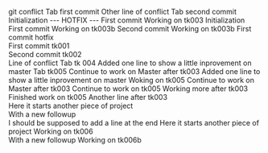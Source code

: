 git conflict						Tab first commit
Other line of conflict					Tab second commit  
Initialization 						--- HOTFIX --- 
First commit 						Working on tk003 
Initialization  
First commit 						Working on tk003b 
Second commit 						Working on tk003b 
First commit hotfix  
First commit tk001  
Second commit tk002  
Line of conflict 					Tab tk 004 
Added one line to show a little inprovement on master  	Tab tk005
Continue to work on Master after tk003
Added one line to show a little inprovement on master  	Woking on tk005
Continue to work on Master after tk003			Continue to work on tk005
Working more after tk003				Finished work on tk005
Another line after tk003  
Here it starts another piece of project  
With a new followup  
I should be supposed to add a line at the end
Here it starts another piece of project  		Working on tk006  
With a new followup  					Working on tk006b  
